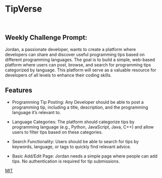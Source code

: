 # TipVerse
<br>



## Weekly Challenge Prompt:



 Jordan, a passionate developer, wants to create a platform where developers can share and discover useful programming tips based on different programming languages. The goal is to build a simple, web-based platform where users can post, browse, and search for programming tips categorized by language. This platform will serve as a valuable resource for developers of all levels to enhance their coding skills.

## Features

- Programming Tip Posting:
Any Developer should be able to post a programming tip, including a title, description, and the programming language it’s relevant to.

- Language Categories:
The platform should categorize tips by programming language (e.g., Python, JavaScript, Java, C++) and allow users to filter tips based on these categories.

- Search Functionality:
Users should be able to search for tips by keywords, language, or tags to quickly find relevant advice.

- Basic Add/Edit Page:
Jordan needs a simple page where people can add tips. No authentication is required for tip submissions.





[MIT](./LICENSE)
